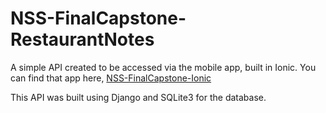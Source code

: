 # NSS-FinalCapstone-RestaurantNotes

A simple API created to be accessed via the mobile app, built in Ionic. You can find that app here, [NSS-FinalCapstone-Ionic](https://github.com/markellisdev/NSS-FinalCapstone-Ionic)

This API was built using Django and SQLite3 for the database.
